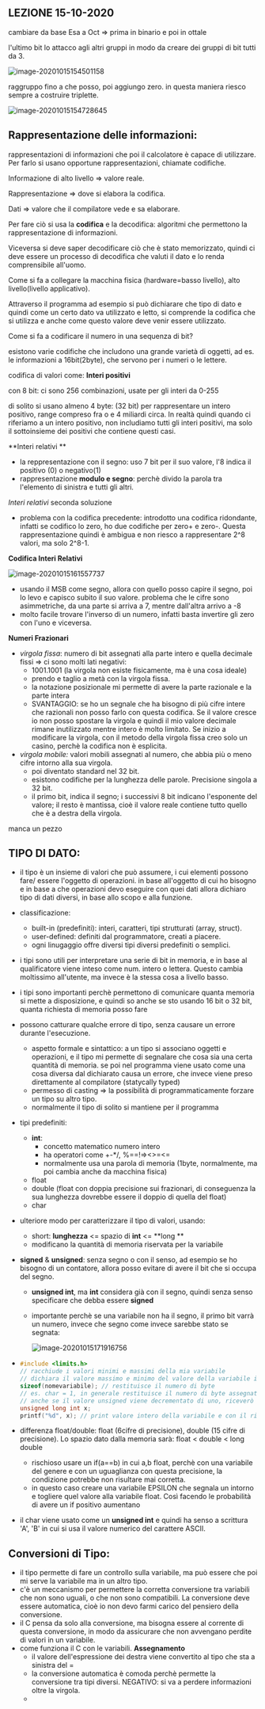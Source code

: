 ## LEZIONE 15-10-2020

cambiare da base Esa a Oct => prima in binario e poi in ottale

l'ultimo bit lo attacco agli altri gruppi in modo da creare dei gruppi di bit tutti da 3. 

![image-20201015154501158](C:\Users\giova\AppData\Roaming\Typora\typora-user-images\image-20201015154501158.png)

raggruppo fino a che posso, poi aggiungo zero. in questa maniera riesco sempre a costruire triplette.

![image-20201015154728645](C:\Users\giova\AppData\Roaming\Typora\typora-user-images\image-20201015154728645.png)



## Rappresentazione delle informazioni:

rappresentazioni di informazioni che poi il calcolatore è capace di utilizzare. Per farlo si usano opportune rappresentazioni, chiamate codifiche.



Informazione di alto livello => valore reale.

Rappresentazione => dove si elabora la codifica.

Dati => valore che il compilatore vede e sa elaborare.



Per fare ciò si usa la **codifica** e la decodifica: algoritmi che permettono la rappresentazione di informazioni.

Viceversa si deve saper decodificare ciò che è stato memorizzato, quindi ci deve essere un processo di decodifica che valuti il dato e lo renda comprensibile all'uomo.

Come si fa a collegare la macchina fisica (hardware=basso livello), alto livello(livello applicativo).

Attraverso il programma ad esempio si può dichiarare che tipo di dato e quindi come un certo dato va utilizzato e letto,  si comprende la codifica che si utilizza e anche come questo valore deve venir essere utilizzato. 

Come si fa a codificare il numero in una sequenza di bit? 

esistono varie codifiche che includono una grande varietà di oggetti, ad es. le informazioni a 16bit(2byte), che servono per i numeri o le lettere.

codifica di valori come: **Interi positivi**

con 8 bit: ci sono 256 combinazioni, usate per gli interi da 0-255

di solito si usano almeno 4 byte: (32 bit) per rappresentare un intero positivo, range compreso fra o e 4 miliardi circa. In realtà quindi quando ci riferiamo a un intero positivo, non includiamo tutti gli interi positivi, ma solo il sottoinsieme dei positivi che contiene questi casi.



**Interi relativi **

- la reppresentazione con il segno: uso 7 bit per il suo valore, l'8 indica il positivo (0) o negativo(1)
- rappresentazione **modulo e segno**: perchè divido la parola tra l'elemento di sinistra e tutti gli altri.

*Interi relativi* seconda soluzione 

- problema con la codifica precedente: introdotto una codifica ridondante, infatti se codifico lo zero, ho due codifiche per zero+ e zero-. Questa rappresentazione quindi è ambigua e non riesco a rappresentare 2^8 valori, ma solo 2^8-1.



**Codifica Interi Relativi** 

<img src="C:\Users\giova\AppData\Roaming\Typora\typora-user-images\image-20201015161557737.png" alt="image-20201015161557737"  />

- usando il MSB come segno, allora con quello posso capire il segno, poi lo levo e capisco subito il suo valore. problema che le cifre sono asimmetriche, da una parte si arriva a 7, mentre dall'altra arrivo a -8
- molto facile trovare l'inverso di un numero, infatti basta invertire gli zero con l'uno e viceversa.



**Numeri Frazionari**

- *virgola fissa*: numero di bit assegnati alla parte intero e quella decimale fissi => ci sono molti lati negativi:
  - 1001.1001 (la virgola non esiste fisicamente, ma è una cosa ideale)
  - prendo e taglio a metà con la virgola fissa. 
  - la notazione posizionale mi permette di avere la parte razionale e la parte intera
  - SVANTAGGIO: se ho un segnale che ha bisogno di più cifre intere che razionali non posso farlo con questa codifica. Se il valore cresce io non posso spostare la virgola e quindi il mio valore decimale rimane inutilizzato mentre intero è molto limitato. Se inizio a modificare la virgola, con il metodo della virgola fissa creo solo un casino, perchè la codifica non è esplicita.
- *virgola mobile:* valori mobili assegnati al numero, che abbia più o meno cifre intorno alla sua virgola.
  - poi diventato standard nel 32 bit.
  - esistono codifiche per la lunghezza delle parole. Precisione singola a 32 bit.
  - il primo bit, indica il segno; i successivi 8 bit indicano l'esponente del valore; il resto è mantissa, cioè il valore reale contiene tutto quello che è a destra della virgola.

 manca un pezzo



## TIPO DI DATO:

- il tipo è un insieme di valori che può assumere, i cui elementi possono fare/ essere l'oggetto di operazioni. in base all'oggetto di cui ho bisogno e in base a che operazioni devo eseguire con quei dati allora dichiaro tipo di dati diversi, in base allo scopo e alla funzione.

- classificazione: 

  - built-in (predefiniti): interi, caratteri, tipi strutturati (array, struct).
  - user-defined: definiti dal programmatore, creati a piacere.
  - ogni linugaggio offre diversi tipi diversi predefiniti o semplici.

- i tipi sono utili per interpretare una serie di bit in memoria, e in base al qualificatore viene inteso come num. intero o lettera. Questo cambia moltissimo all'utente, ma invece è la stessa cosa a livello basso.

- i tipi sono importanti perchè permettono di comunicare quanta memoria si mette a disposizione, e quindi so anche se sto usando 16 bit o 32 bit, quanta richiesta di memoria posso fare 

- possono catturare qualche errore di tipo, senza causare un errore durante l'esecuzione.

  - aspetto formale e sintattico: a un tipo si associano oggetti e operazioni, e il tipo mi permette di segnalare che cosa sia una certa quantità di memoria. se poi nel programma viene usato come una cosa diversa dal dichiarato causa un errore, che invece viene preso direttamente al compilatore (statycally typed)
  - permesso di casting => la possibilità di programmaticamente forzare un tipo su altro tipo.
  - normalmente il tipo di solito si mantiene per il programma

- tipi predefiniti: 

  - **int**:
    - concetto matematico numero intero
    - ha operatori come +-*/, %==!=><>=<=
    - normalmente usa una parola di memoria (1byte, normalmente, ma poi cambia anche da macchina fisica)
  - float
  - double (float con doppia precisione sui frazionari, di conseguenza la sua lunghezza dovrebbe essere il doppio di quella del float)
  - char

- ulteriore modo per caratterizzare il tipo di valori, usando: 

  - short: **lunghezza** <= spazio di **int** <= **long **
  - modificano la quantità di memoria riservata per la variabile

- **signed** & **unsigned**: senza segno o con il senso, ad esempio se ho bisogno di un contatore, allora posso evitare di avere il bit che si occupa del segno. 

  - **unsigned int**, ma **int** considera già con il segno, quindi senza senso specificare che debba essere **signed**

  - importante perchè se una variabile non ha il segno, il primo bit varrà un numero, invece che segno come invece sarebbe stato se segnata:

    ![image-20201015171916756](C:\Users\giova\AppData\Roaming\Typora\typora-user-images\image-20201015171916756.png)

- ```c
  #include <limits.h>
  // racchiude i valori minimi e massimi della mia variabile
  // dichiara il valore massimo e minimo del valore della variabile in una certa architettura
  sizeof(nomevariabile); // restituisce il numero di byte
  // es. char = 1, in generale restituisce il numero di byte assegnati a una variabile passata al costrutto.
  // anche se il valore unsigned viene decrementato di uno, riceverò un valore positivo, nonstante fosse stato inizializzato a zero.
  unsigned long int x;
  printf("%d", x); // print valore intero della variabile e con il rispettivo sengno, anche se dichiarata unsigned. QUesto avviene perchè converte il valore da long a int.
  
  ```

- differenza float/double: float (6cifre di precisione), double (15 cifre di precisione). Lo spazio dato dalla memoria sarà: float < double < long double

  - rischioso usare un if(a==b) in cui a,b float, perchè con una variabile del genere e con un uguaglianza con questa precisione, la condizione potrebbe non risultare mai corretta.
  - in questo caso creare una variabile EPSILON che segnala un intorno e togliere quel valore alla variabile float. Così facendo le probabilità di avere un if positivo aumentano

- il char viene usato come un **unsigned int** e quindi ha senso a scrittura 'A', 'B' in cui si usa il valore numerico del carattere ASCII.



## Conversioni di Tipo:

- il tipo permette di fare un controllo sulla variabile, ma può essere che poi mi serve la variabile ma in un altro tipo.
- c'è un meccanismo per permettere la corretta conversione tra variabili che non sono uguali, o che non sono compatibili. La conversione deve essere automatica, cioè io non devo farmi carico del pensiero della conversione.
- il C pensa da solo alla conversione, ma bisogna essere al corrente di questa conversione, in modo da assicurare che non avvengano perdite di valori in un variabile.
- come funziona il C con le variabili. **Assegnamento**
  - il valore dell'espressione dei destra viene convertito al tipo che sta a sinistra del =
  - la conversione automatica è comoda perchè permette la conversione tra tipi diversi. NEGATIVO: si va a perdere informazioni oltre la virgola.
  - 